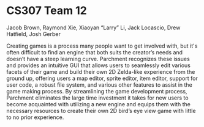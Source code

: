 # CS307 Team 12
Jacob Brown, Raymond Xie, Xiaoyan “Larry” Li, Jack Locascio, Drew Hatfield, Josh Gerber

Creating games is a process many people want to get involved with, but it's often difficult to find an engine that both suits the creator’s needs and doesn’t have a steep learning curve. Parchment recognizes these issues and provides an intuitive GUI that allows users to seamlessly edit various facets of their game and build their own 2D Zelda-like experience from the ground up, offering users a map editor, sprite editor, item editor, support for user code, a robust file system, and various other features to assist in the game making process. By streamlining the game development process, Parchment eliminates the large time investment it takes for new users to become acquainted with utilizing a new engine and equips them with the necessary resources to create their own 2D bird’s eye view game with little to no prior experience.
